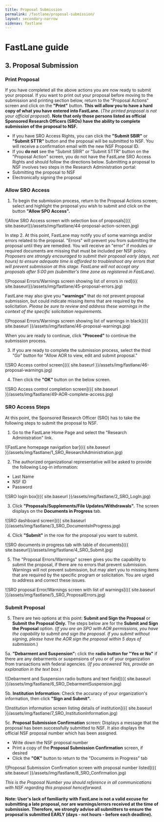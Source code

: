 ```yaml
---
title: Proposal Submission
permalink: /fastlane/proposal-submission/
layout: secondary-narrow
sidenav: fastlane
---
```

# FastLane guide

## 3. Proposal Submission

### Print Proposal

If you have completed all the above actions you are now ready to submit your proposal. If you want to print out your proposal before moving to the submission and printing section below, return to the "Proposal Actions" screen and click on the **"Print"** button. **This will allow you to have a hard copy of what you have entered into FastLane.** (_The printed proposal is not your official proposal_). **Note that only those persons listed as official Sponsored Research Officers (SROs) have the ability to complete submission of the proposal to NSF.**

- If you have SRO Access Rights, you can click the **"Submit SBIR"** or **"Submit STTR"** button and the proposal will be submitted to NSF. You will receive a confirmation email with the new NSF Proposal ID.
- If you **do not** see the "Submit SBIR" or "Submit STTR" button on the "Proposal Action" screen, you do not have the FastLane SRO Access Rights and should follow the directions below.
Submitting a proposal to NSF involves two steps in the Research Administration portal:
- Submitting the proposal to NSF
- Electronically signing the proposal

### Allow SRO Access

1. To begin the submission process, return to the Proposal Actions screen; select and highlight the proposal you wish to submit and click on the button **"Allow SPO Access".**

![Allow SRO Access screen with selection box of proposals]({{ site.baseurl}}/assets/img/fastlane/44-proposal-action-screen.jpg)

In step 2. At this point, FastLane may notify you of some warnings and/or errors related to the proposal. "Errors" will prevent you from submitting the proposal until they are remedied. You will receive an "error" if modules or required documents are missing that must be included per NSF policy. _Proposers are strongly encouraged to submit their proposal early (days, not hours) to ensure adequate time is afforded to troubleshoot any errors that will prevent submission at this stage. FastLane will not accept any proposals after 5:00 pm (submitter's time zone as registered in FastLane)._

![Proposal Errors/Warnings screen showing list of errors in red]({{ site.baseurl}}/assets/img/fastlane/45-proposal-errors.jpg)

FastLane may also give you **"warnings"** that do not prevent proposal submission, but could indicate missing items that are required by the solicitation. _Please be sure to review and address these warnings in the context of the specific solicitation requirements._

![Proposal Errors/Warnings screen showing list of warnings in black]({{ site.baseurl }}/assets/img/fastlane/46-proposal-warnings.jpg)

When you are ready to continue, click **"Proceed"** to continue the submission process.

3. If you are ready to complete the submission process, select the third *"Go"* button for "Allow AOR to view, edit and submit proposal."

![SRO Access control screen]({{ site.baseurl }}/assets/img/fastlane/46-proposal-warnings.jpg)

4. Then click the **"OK"** button on the below screen.

![SRO Access control completion screen]({{ site.baseurl }}/assets/img/fastlane/49-AOR-complete-access.jpg)

### SRO Access Steps

At this point, the Sponsored Research Officer (SRO) has to take the following steps to submit the proposal to NSF.

1. Go to the FastLane Home Page and select the "Research Administration" link.

![FastLane homepage navigation bar]({{ site.baseurl }}/assets/img/fastlane/1_SRO_ResearchAdministration.jpg)

2. The authorized organizational representative will be asked to provide the following Log-in information:
- Last Name
- NSF ID
- Password

![SRO login box]({{ site.baseurl }}/assets/img/fastlane/2_SRO_LogIn.jpg)

3. Click **"Proposals/Supplements/File Updates/Withdrawals".** The screen displays on the **Documents in Progress** tab.

![SRO dashboard screen]({{ site.baseurl }}/assets/img/fastlane/3_SRO_DocumentsInProgress.jpg)

4. Click **"Submit"** in the row for the proposal you want to submit.

![SRO documents in progress tab with table of documents]({{ site.baseurl}}/assets/img/fastlane/4_SRO_Submit.jpg)

5. The "Proposal Errors/Warnings" screen gives you the capability to submit the proposal, if there are no errors that prevent submission. Warnings will not prevent submission, but may alert you to missing items that are required by the specific program or solicitation. You are urged to address and correct these issues.

![SRO proposal Error/Warnings screen with list of warnings]({{ site.baseurl }}/assets/img/fastlane/5_SRO_ProposalErrors.jpg)

### Submit Proposal

5. There are two options at this point: **Submit and Sign the Proposal** or **Submit the Proposal Only.** The steps below are for the **Submit and Sign the Proposal** option. (_If you are an SPO with AOR permissions, you have the capability to submit and sign the proposal. If you submit without signing, please have the AOR sign the proposal within 5 days of submission._)

5a. **"Debarment and Suspension":** click the **radio button for "Yes or No"** if there are any debarments or suspensions of you or of your organization from transactions with federal agencies. (_If you answered Yes, provide an explanation in the text box._)

![Debarment and Suspension radio buttons and text field]({{ site.baseurl }}/assets/img/fastlane/6_SRO_DebarmentSuspension.jpg)

5b. **Institution Information:** Check the accuracy of your organization's information, then click **"Sign and Submit".**

![Institution information screen listing details of institution]({{ site.baseurl }}/assets/img/fastlane/7_SRO_InstitutionInformation.jpg)

5c. **Proposal Submission Confirmation** screen: Displays a message that the proposal has been successfully submitted to NSF. It also displays the official NSF proposal number which has been assigned.

- Write down the NSF proposal number
- Print a copy of the **Proposal Submission Confirmation** screen, if desired
- Click the **"OK"** button to return to the "Documents in Progress" tab

![Proposal Submission Confirmation screen with proposal number listed]({{ site.baseurl }}/assets/img/fastlane/8_SRO_Confirmation.jpg)

_This is the Proposal Number you should reference in all communications with NSF regarding this proposal henceforward._

#### Note: User's lack of familiarity with FastLane is not a valid excuse for submitting a late proposal, nor are warnings/errors received at the time of submission. Therefore, we strongly advise all submitters to ensure the proposal is submitted EARLY (days - not hours - before each deadline).
